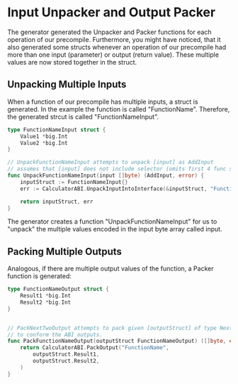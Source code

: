 # Input Unpacker and Output Packer

The generator generated the Unpacker and Packer functions for each operation of our precompile.
Furthermore, you might have noticed, that it also generated some structs whenever an operation of
our precompile had more than one input (parameter) or output (return value). These multiple values
are now stored together in the struct.

## Unpacking Multiple Inputs

When a function of our precompile has multiple inputs, a struct is generated. In the example the
function is called "FunctionName". Therefore, the generated strcut is called "FunctionNameInput".

```go
type FunctionNameInput struct {
	Value1 *big.Int
	Value2 *big.Int
}

// UnpackFunctionNameInput attempts to unpack [input] as AddInput
// assumes that [input] does not include selector (omits first 4 func signature bytes)
func UnpackFunctionNameInput(input []byte) (AddInput, error) {
	inputStruct := FunctionNameInput{}
	err := CalculatorABI.UnpackInputIntoInterface(&inputStruct, "FunctionName", input)

	return inputStruct, err
}
```

The generator creates a function "UnpackFunctionNameInput" for us to "unpack" the multiple values
encoded in the input byte array called input.

## Packing Multiple Outputs

Analogous, if there are multiple output values of the function, a Packer function is generated:

```go
type FunctionNameOutput struct {
	Result1 *big.Int
	Result2 *big.Int
}


// PackNextTwoOutput attempts to pack given [outputStruct] of type NextTwoOutput
// to conform the ABI outputs.
func PackFunctionNameOutput(outputStruct FunctionNameOutput) ([]byte, error) {
	return CalculatorABI.PackOutput("FunctionName",
		outputStruct.Result1,
		outputStruct.Result2,
	)
}
```
